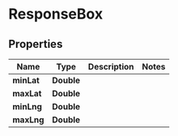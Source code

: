 

# ResponseBox

## Properties

Name | Type | Description | Notes
------------ | ------------- | ------------- | -------------
**minLat** | **Double** |  | 
**maxLat** | **Double** |  | 
**minLng** | **Double** |  | 
**maxLng** | **Double** |  | 



